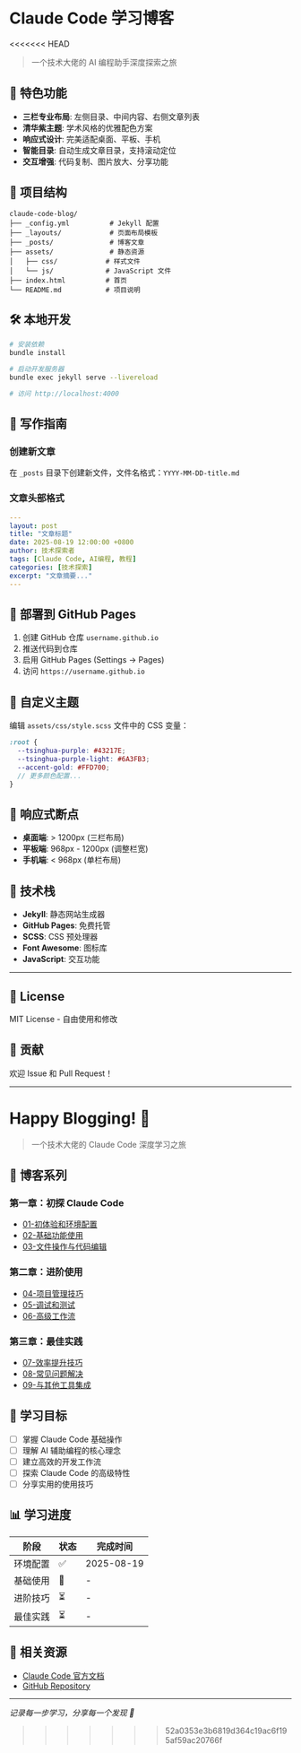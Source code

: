 # Claude Code 学习博客

<<<<<<< HEAD
> 一个技术大佬的 AI 编程助手深度探索之旅

## 🚀 特色功能

- **三栏专业布局**: 左侧目录、中间内容、右侧文章列表
- **清华紫主题**: 学术风格的优雅配色方案  
- **响应式设计**: 完美适配桌面、平板、手机
- **智能目录**: 自动生成文章目录，支持滚动定位
- **交互增强**: 代码复制、图片放大、分享功能

## 📁 项目结构

```
claude-code-blog/
├── _config.yml          # Jekyll 配置
├── _layouts/            # 页面布局模板
├── _posts/              # 博客文章
├── assets/              # 静态资源
│   ├── css/            # 样式文件
│   └── js/             # JavaScript 文件
├── index.html          # 首页
└── README.md           # 项目说明
```

## 🛠️ 本地开发

```bash
# 安装依赖
bundle install

# 启动开发服务器
bundle exec jekyll serve --livereload

# 访问 http://localhost:4000
```

## 📝 写作指南

### 创建新文章

在 `_posts` 目录下创建新文件，文件名格式：`YYYY-MM-DD-title.md`

### 文章头部格式

```yaml
---
layout: post
title: "文章标题"
date: 2025-08-19 12:00:00 +0800
author: 技术探索者
tags: [Claude Code, AI编程, 教程]
categories: [技术探索]
excerpt: "文章摘要..."
---
```

## 🚀 部署到 GitHub Pages

1. 创建 GitHub 仓库 `username.github.io`
2. 推送代码到仓库
3. 启用 GitHub Pages (Settings → Pages)
4. 访问 `https://username.github.io`

## 🎨 自定义主题

编辑 `assets/css/style.scss` 文件中的 CSS 变量：

```scss
:root {
  --tsinghua-purple: #43217E;
  --tsinghua-purple-light: #6A3FB3;
  --accent-gold: #FFD700;
  // 更多颜色配置...
}
```

## 📱 响应式断点

- **桌面端**: > 1200px (三栏布局)
- **平板端**: 968px - 1200px (调整栏宽)  
- **手机端**: < 968px (单栏布局)

## 🌟 技术栈

- **Jekyll**: 静态网站生成器
- **GitHub Pages**: 免费托管
- **SCSS**: CSS 预处理器
- **Font Awesome**: 图标库
- **JavaScript**: 交互功能

---

## 📄 License

MIT License - 自由使用和修改

## 🤝 贡献

欢迎 Issue 和 Pull Request！

---

**Happy Blogging! 🚀**
=======
> 一个技术大佬的 Claude Code 深度学习之旅

## 📖 博客系列

### 第一章：初探 Claude Code
- [01-初体验和环境配置](./posts/01-initial-experience.md)
- [02-基础功能使用](./posts/02-basic-features.md)
- [03-文件操作与代码编辑](./posts/03-file-operations.md)

### 第二章：进阶使用
- [04-项目管理技巧](./posts/04-project-management.md)
- [05-调试和测试](./posts/05-debugging-testing.md)
- [06-高级工作流](./posts/06-advanced-workflows.md)

### 第三章：最佳实践
- [07-效率提升技巧](./posts/07-productivity-tips.md)
- [08-常见问题解决](./posts/08-troubleshooting.md)
- [09-与其他工具集成](./posts/09-tool-integration.md)

## 🎯 学习目标

- [ ] 掌握 Claude Code 基础操作
- [ ] 理解 AI 辅助编程的核心理念
- [ ] 建立高效的开发工作流
- [ ] 探索 Claude Code 的高级特性
- [ ] 分享实用的使用技巧

## 📊 学习进度

| 阶段 | 状态 | 完成时间 |
|------|------|----------|
| 环境配置 | ✅ | 2025-08-19 |
| 基础使用 | 🔄 | - |
| 进阶技巧 | ⏳ | - |
| 最佳实践 | ⏳ | - |

## 🔗 相关资源

- [Claude Code 官方文档](https://docs.anthropic.com/en/docs/claude-code)
- [GitHub Repository](https://github.com/anthropics/claude-code)

---

*记录每一步学习，分享每一个发现 🚀*
>>>>>>> 52a0353e3b6819d364c19ac6f195af59ac20766f
